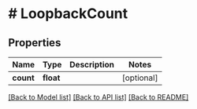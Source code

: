 # # LoopbackCount

## Properties

Name | Type | Description | Notes
------------ | ------------- | ------------- | -------------
**count** | **float** |  | [optional] 

[[Back to Model list]](../../README.md#documentation-for-models) [[Back to API list]](../../README.md#documentation-for-api-endpoints) [[Back to README]](../../README.md)


